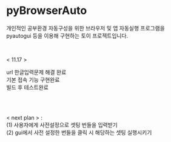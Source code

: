 # pyBrowserAuto
개인적인 공부환경 자동구성을 위한 브라우저 및 앱 자동실행 프로그램을 <br>
pyautogui 등을 이용해 구현하는 토이 프로젝트입니다. 

<br>

< 11.17 >

url 한글입력문제 해결 완료 <br>
기본 접속 기능 구현완료 <br>
빌드 후 테스트완료 <br>

<br><br>

< next plan > : <br>
(1) 사용자에게 사전설정으로 셋팅 번들을 입력받기 <br>
(2) gui에서 사전 설정한 번들을 클릭 시 해당하는 셋팅 실행시키기
